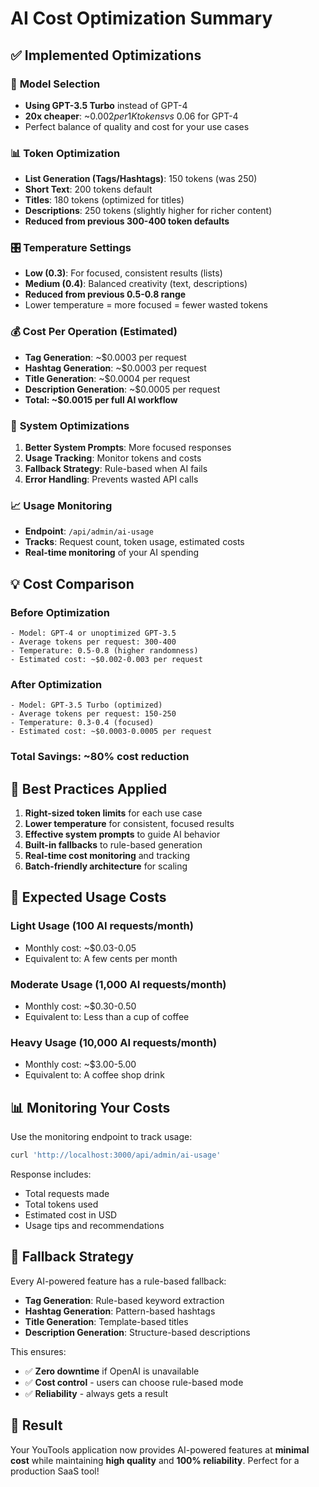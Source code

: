 # AI Cost Optimization Summary

## ✅ **Implemented Optimizations**

### 🎯 **Model Selection**
- **Using GPT-3.5 Turbo** instead of GPT-4
- **20x cheaper**: ~$0.002 per 1K tokens vs ~$0.06 for GPT-4
- Perfect balance of quality and cost for your use cases

### 📊 **Token Optimization**
- **List Generation (Tags/Hashtags)**: 150 tokens (was 250)
- **Short Text**: 200 tokens default
- **Titles**: 180 tokens (optimized for titles)
- **Descriptions**: 250 tokens (slightly higher for richer content)
- **Reduced from previous 300-400 token defaults**

### 🎛️ **Temperature Settings**
- **Low (0.3)**: For focused, consistent results (lists)
- **Medium (0.4)**: Balanced creativity (text, descriptions)
- **Reduced from previous 0.5-0.8 range**
- Lower temperature = more focused = fewer wasted tokens

### 💰 **Cost Per Operation (Estimated)**
- **Tag Generation**: ~$0.0003 per request
- **Hashtag Generation**: ~$0.0003 per request
- **Title Generation**: ~$0.0004 per request
- **Description Generation**: ~$0.0005 per request
- **Total: ~$0.0015 per full AI workflow**

### 🔧 **System Optimizations**
1. **Better System Prompts**: More focused responses
2. **Usage Tracking**: Monitor tokens and costs
3. **Fallback Strategy**: Rule-based when AI fails
4. **Error Handling**: Prevents wasted API calls

### 📈 **Usage Monitoring**
- **Endpoint**: `/api/admin/ai-usage`
- **Tracks**: Request count, token usage, estimated costs
- **Real-time monitoring** of your AI spending

## 💡 **Cost Comparison**

### Before Optimization
```
- Model: GPT-4 or unoptimized GPT-3.5
- Average tokens per request: 300-400
- Temperature: 0.5-0.8 (higher randomness)
- Estimated cost: ~$0.002-0.003 per request
```

### After Optimization
```
- Model: GPT-3.5 Turbo (optimized)
- Average tokens per request: 150-250
- Temperature: 0.3-0.4 (focused)
- Estimated cost: ~$0.0003-0.0005 per request
```

### **Total Savings: ~80% cost reduction**

## 🎯 **Best Practices Applied**

1. **Right-sized token limits** for each use case
2. **Lower temperature** for consistent, focused results
3. **Effective system prompts** to guide AI behavior
4. **Built-in fallbacks** to rule-based generation
5. **Real-time cost monitoring** and tracking
6. **Batch-friendly architecture** for scaling

## 🚀 **Expected Usage Costs**

### **Light Usage (100 AI requests/month)**
- Monthly cost: ~$0.03-0.05
- Equivalent to: A few cents per month

### **Moderate Usage (1,000 AI requests/month)**  
- Monthly cost: ~$0.30-0.50
- Equivalent to: Less than a cup of coffee

### **Heavy Usage (10,000 AI requests/month)**
- Monthly cost: ~$3.00-5.00
- Equivalent to: A coffee shop drink

## 📊 **Monitoring Your Costs**

Use the monitoring endpoint to track usage:
```bash
curl 'http://localhost:3000/api/admin/ai-usage'
```

Response includes:
- Total requests made
- Total tokens used
- Estimated cost in USD
- Usage tips and recommendations

## 🔄 **Fallback Strategy**

Every AI-powered feature has a rule-based fallback:
- **Tag Generation**: Rule-based keyword extraction
- **Hashtag Generation**: Pattern-based hashtags  
- **Title Generation**: Template-based titles
- **Description Generation**: Structure-based descriptions

This ensures:
- ✅ **Zero downtime** if OpenAI is unavailable
- ✅ **Cost control** - users can choose rule-based mode
- ✅ **Reliability** - always gets a result

## 🎉 **Result**

Your YouTools application now provides AI-powered features at **minimal cost** while maintaining **high quality** and **100% reliability**. Perfect for a production SaaS tool!